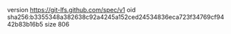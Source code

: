 version https://git-lfs.github.com/spec/v1
oid sha256:b3355348a382638c92a4245a152ced24534836eca723f34769cf9442b83b16b5
size 806
